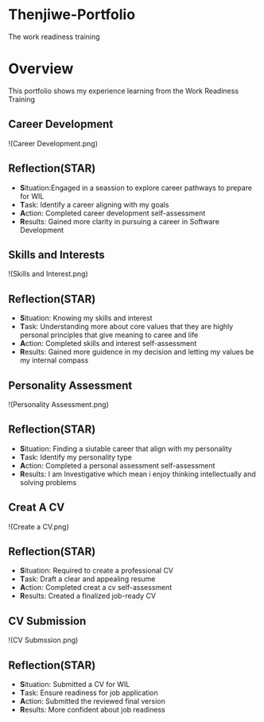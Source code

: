 # Thenjiwe-Portfolio
The work readiness training
# Overview 
This portfolio shows my experience learning from the Work Readiness Training 
## Career Development 
!(Career Development.png)
## Reflection(STAR)
- **S**ituation:Engaged in a seassion to explore career pathways to prepare for WIL
- **T**ask: Identify a career aligning with my goals
- **A**ction: Completed career development self-assessment
- **R**esults: Gained more clarity in pursuing a career in Software Development
## Skills and Interests 
!(Skills and Interest.png)
## Reflection(STAR)
- **S**ituation: Knowing my skills and interest 
- **T**ask: Understanding more about core values that they are highly personal principles that give meaning to caree and life 
- **A**ction: Completed skills and interest self-assessment
- **R**esults: Gained more guidence in my decision and letting my values be my internal compass
## Personality Assessment 
!(Personality Assessment.png)
## Reflection(STAR)
- **S**ituation: Finding a siutable career that align with my personality
- **T**ask: Identify my personality type
- **A**ction: Completed a personal assessment self-assessment
- **R**esults: I am Investigative which mean i enjoy thinking intellectually and solving problems
## Creat A CV 
!(Create a CV.png)
## Reflection(STAR)
- **S**ituation: Required to create a professional CV
- **T**ask: Draft a clear and appealing resume
- **A**ction: Completed creat a cv self-assessment
- **R**esults: Created a finalized job-ready CV
## CV Submission 
!(CV Submssion.png)
## Reflection(STAR)
- **S**ituation: Submitted a CV for WIL
- **T**ask: Ensure readiness for job application
- **A**ction: Submitted the reviewed final version
- **R**esults: More confident about job readiness






